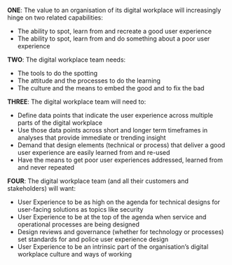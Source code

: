 
**ONE**: The value to an organisation of its digital workplace will increasingly hinge on two related capabilities:

- The ability to spot, learn from and recreate a good user experience
- The ability to spot, learn from and do something about a poor user experience

**TWO**: The digital workplace team needs:

- The tools to do the spotting
- The attitude and the processes to do the learning
- The culture and the means to embed the good and to fix the bad

**THREE**: The digital workplace team will need to:

- Define data points that indicate the user experience across multiple parts of the digital workplace
- Use those data points across short and longer term timeframes in analyses that provide immediate or trending insight
- Demand that design elements (technical or process) that deliver a good user experience are easily learned from and re-used
- Have the means to get poor user experiences addressed, learned from and never repeated

**FOUR**: The digital workplace team (and all their customers and stakeholders) will want:

- User Experience to be as high on the agenda for technical designs for user-facing solutions as topics like security
- User Experience to be at the top of the agenda when service and operational processes are being designed
- Design reviews and governance (whether for technology or processes) set standards for and police user experience design
- User Experience to be an intrinsic part of the organisation’s digital workplace culture and ways of working